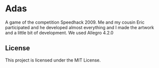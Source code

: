 # Adas

A game of the competition Speedhack 2009. Me and my cousin Eric participated and he developed almost everything and I made the artwork and a little bit of development. We used Allegro 4.2.0

## License

This project is licensed under the MIT License.
